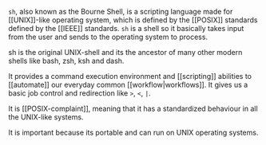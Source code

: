 `sh`, also known as the Bourne Shell, is a scripting language made for [[UNIX]]-like operating system, which is defined by the [[POSIX]] standards defined by the [[IEEE]] standards. `sh` is a shell so it basically takes input from the user and sends to the operating system to process.

sh is the original UNIX-shell and its the ancestor of many other modern shells like bash, zsh, ksh and dash.

It provides a command execution environment and [[scripting]] abilities to [[automate]] our everyday common [[workflow|workflows]]. It gives us a basic job control and redirection like `>`, `<`, `|`.

It is [[POSIX-complaint]], meaning that it has a standardized behaviour in all the UNIX-like systems.

It is important because its portable and can run on UNIX operating systems.
